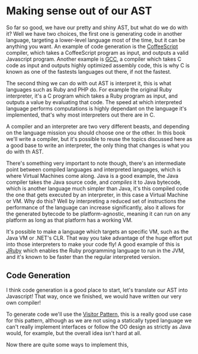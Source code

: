 # Making sense out of our AST
So far so good, we have our pretty and shiny AST, but what do we do with it?
Well we have two choices, the first one is generating code in another language,
targeting a lower-level language most of the time, but it can be anything you
want. An example of code generation is the
[CoffeeScript](http://coffeescript.org/) compiler, which takes a CoffeeScript
program as input, and outputs a valid Javascript program. Another example is
[GCC](https://gcc.gnu.org/), a compiler which takes C code as input and outputs
highly optimized assembly code, this is why C is known as one of the fastests
languages out there, if not the fastest.

The second thing we can do with out AST is interpret it, this is what languages
such as Ruby and PHP do. For example the original Ruby interpreter, it's a C
program which takes a Ruby program as input, and outputs a value by evaluating
that code. The speed at which interpreted language performs computations is
highly dependant on the language it's implemented, that's why most interpreters
out there are in C.

A compiler and an interpreter are two very different beasts, and depending on
the language mission you should choose one or the other. In this book we'll
write a compiler, but it's possible to reuse the topics discussed here as a good
base to write an interpreter, the only thing that changes is what you do with th
AST.

There's something very important to note though, there's an intermediate point
between compiled languages and interpreted languages, which is where Virtual
Machines come along. Java is a good example, the Java compiler takes the Java
source code, and _compiles_ it to Java bytecode, which is another language much
simpler than Java, it's this compiled code the one that gets executed by an
interpreter, in this case a Virtual Machine or VM. Why do this? Well by
interpreting a reduced set of instructions the performance of the language can
increase significantly, also it allows for the generated bytecode to be
platform-agnostic, meaning it can run on any platform as long as that platform
has a working VM.

It's possible to make a language which targets an specific VM, such as the Java
VM or .NET's CLR. That way you take advantage of the huge effort put into those
interpreters to make your code fly! A good example of this is
[JRuby](http://jruby.org/) which enables the Ruby programming language to run in
the JVM, and it's known to be faster than the regular interpreted version.

## Code Generation
I think code generation is a good place to start, let's translate our AST into
Javascript! That way, once we finished, we would have written our very own
compiler!

To generate code we'll use the [Visitor
Pattern](http://www.oodesign.com/visitor-pattern.html), this is a really good
use case for this pattern, although as we are not using a statically typed
language we can't really implement interfaces or follow the OO design as
strictly as Java would, for example, but the overall idea isn't hard at all.

Now there are quite some ways to implement this,
